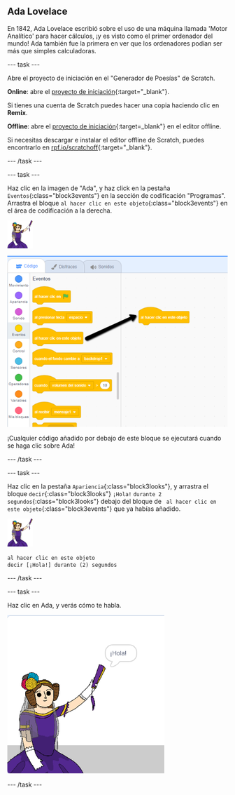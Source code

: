 ## Ada Lovelace

En 1842, Ada Lovelace escribió sobre el uso de una máquina llamada 'Motor Analítico' para hacer cálculos, ¡y es visto como el primer ordenador del mundo! Ada también fue la primera en ver que los ordenadores podían ser más que simples calculadoras.

\--- task \---

Abre el proyecto de iniciación en el "Generador de Poesías" de Scratch.

**Online**: abre el [proyecto de iniciación](http://rpf.io/poetry-on){:target="_blank"}.

Si tienes una cuenta de Scratch puedes hacer una copia haciendo clic en **Remix**.

**Offline**: abre el [proyecto de iniciación](http://rpf.io/p/es-ES/poetry-generator-go){:target=_blank"} en el editor offline.

Si necesitas descargar e instalar el editor offline de Scratch, puedes encontrarlo en [rpf.io/scratchoff](http://rpf.io/scratchoff){:target="_blank"}.

\--- /task \---

\--- task \---

Haz clic en la imagen de "Ada", y haz click en la pestaña `Eventos`{:class="block3events"} en la sección de codificación "Programas". Arrastra el bloque `al hacer clic en este objeto`{:class="block3events"} en el área de codificación a la derecha.

![imagen ada](images/ada-sprite.png)

![arrastrando el bloque al hacer clic en este objeto](images/poetry-click.png)

¡Cualquier código añadido por debajo de este bloque se ejecutará cuando se haga clic sobre Ada!

\--- /task \---

\--- task \---

Haz clic en la pestaña `Apariencia`{:class="block3looks"}, y arrastra el bloque `decir`{:class="block3looks"} `¡Hola!` `durante 2 segundos`{:class="block3looks"} debajo del bloque de ` al hacer clic en este objeto`{:class="block3events"} que ya habías añadido.

![imagen ada](images/ada-sprite.png)

```blocks3
al hacer clic en este objeto
decir [¡Hola!] durante (2) segundos
```

\--- /task \---

\--- task \---

Haz clic en Ada, y verás cómo te habla.

![captura de pantalla](images/poetry-say-test.png)

\--- /task \---